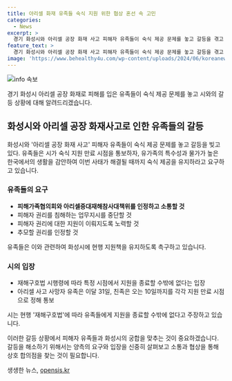 ```yaml
---
title: 아리셀 화재 유족들 숙식 지원 위한 협상 혼선 속 고민
categories:
  - News
excerpt: >
  경기 화성시와 아리셀 공장 화재 사고 피해자 유족들이 숙식 제공 문제를 놓고 갈등을 겪고 있다. 유족들은 한국의 높은 물가를 감안해 숙식 지원 유지를 요구하고, 현행 지원책 유지를 촉구했다. 그러나 시는 재해구호법 시행령에 따라 특정 시점에서 지원을 중단해야 한다는 입장이다. 화재로 인해 사망한 자의 유족에게는 각각 지원 만료 시점이 정해졌으며, 유족들과 시의 입장 차이가 논란을 빚고 있다.
feature_text: >
  경기 화성시와 아리셀 공장 화재 사고 피해자 유족들이 숙식 제공 문제를 놓고 갈등을 겪고 있다. 유족들은 한국의 높은 물가를 감안해 숙식 지원 유지를 요구하고, 현행 지원책 유지를 촉구했다. 그러나 시는 재해구호법 시행령에 따라 특정 시점에서 지원을 중단해야 한다는 입장이다. 화재로 인해 사망한 자의 유족에게는 각각 지원 만료 시점이 정해졌으며, 유족들과 시의 입장 차이가 논란을 빚고 있다.
image: 'https://www.behealthy4u.com/wp-content/uploads/2024/06/koreanews.jpg'
---
```


<p><img src="https://www.behealthy4u.com/wp-content/uploads/2024/06/koreanews.jpg" alt="info 속보" /></p>

<p>경기 화성시 아리셀 공장 화재로 피해를 입은 유족들이 숙식 제공 문제를 놓고 시와의 갈등 상황에 대해 알려드리겠습니다.</p>

<h2 data-ke-size="size26">화성시와 아리셀 공장 화재사고로 인한 유족들의 갈등</h2>

<p data-ke-size="size16">화성시와 '아리셀 공장 화재 사고' 피해자 유족들이 숙식 제공 문제를 놓고 갈등을 빚고 있다. 유족들은 시가 숙식 지원 만료 시점을 통보하자, 유가족의 특수성과 물가가 높은 한국에서의 생활을 감안하여 이번 사태가 해결될 때까지 숙식 제공을 유지하라고 요구하고 있습니다.</p>

<h3 data-ke-size="size24"><b>유족들의 요구</b></h3>

<ul>
    <li><b>피해가족협의회와 아리셀중대재해참사대책위를 인정하고 소통할 것</b></li>
    <li>피해자 권리를 침해하는 업무지시를 중단할 것</li>
    <li>피해자 권리에 대한 지원이 이뤄지도록 노력할 것</li>
    <li>추모할 권리를 인정할 것</li>
</ul>

<p data-ke-size="size16">유족들은 이와 관련하여 화성시에 현행 지원책을 유지하도록 촉구하고 있습니다.</p>

<h3 data-ke-size="size24"><b>시의 입장</b></h3>

<ul>
    <li>재해구호법 시행령에 따라 특정 시점에서 지원을 종료할 수밖에 없다는 입장</li>
    <li>아리셀 사고 사망자 유족은 이달 31일, 친족은 오는 10일까지를 각각 지원 만료 시점으로 정해 통보</li>
</ul>

<p data-ke-size="size16">시는 현행 '재해구호법'에 따라 유족들에게 지원을 종료할 수밖에 없다고 주장하고 있습니다.</p>

<p>이러한 갈등 상황에서 피해자 유족들과 화성시의 궁합을 맞추는 것이 중요하겠습니다. 갈등을 해소하기 위해서는 양측의 요구와 입장을 신중히 살펴보고 소통과 협상을 통해 상호 합의점을 찾는 것이 필요합니다.</p>
생생한 뉴스, <a href="https://opensis.kr" rel="dofollow">opensis.kr</a>


